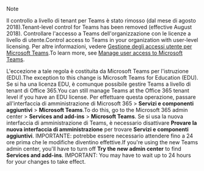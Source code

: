 > [!NOTE]
> <span data-ttu-id="fcdc3-101">Il controllo a livello di tenant per Teams è stato rimosso (dal mese di agosto 2018).</span><span class="sxs-lookup"><span data-stu-id="fcdc3-101">Tenant-level control for Teams has been removed (effective August 2018).</span></span> <span data-ttu-id="fcdc3-102">Controllare l'accesso a Teams dell'organizzazione con le licenze a livello di utente.</span><span class="sxs-lookup"><span data-stu-id="fcdc3-102">Control access to Teams in your organization with user-level licensing.</span></span> <span data-ttu-id="fcdc3-103">Per altre informazioni, vedere [Gestione degli accessi utente per Microsoft Teams](../user-access.md).</span><span class="sxs-lookup"><span data-stu-id="fcdc3-103">To learn more, see [Manage user access to Microsoft Teams](../user-access.md).</span></span>

<span data-ttu-id="fcdc3-104">L'eccezione a tale regola è costituita da Microsoft Teams per l'istruzione (EDU).</span><span class="sxs-lookup"><span data-stu-id="fcdc3-104">The exception to this change is Microsoft Teams for Education (EDU).</span></span> <span data-ttu-id="fcdc3-105">Se si ha una licenza EDU, è comunque possibile gestire Teams a livello di tenant di Office 365.</span><span class="sxs-lookup"><span data-stu-id="fcdc3-105">You can still manage Teams at the Office 365 tenant level if you have an EDU license.</span></span> <span data-ttu-id="fcdc3-106">Per effettuare questa operazione, passare all'interfaccia di amministrazione di Microsoft 365 > **Servizi e componenti aggiuntivi** > **Microsoft Teams**.</span><span class="sxs-lookup"><span data-stu-id="fcdc3-106">To do this, go to the Microsoft 365 admin center > **Services and add-ins** > **Microsoft Teams**.</span></span> <span data-ttu-id="fcdc3-107">Se si usa la nuova interfaccia di amministrazione di Teams, è necessario disattivare **Provare la nuova interfaccia di amministrazione** per trovare **Servizi e componenti aggiuntivi**. IMPORTANTE: potrebbe essere necessario attendere fino a 24 ore prima che le modifiche diventino effettive.</span><span class="sxs-lookup"><span data-stu-id="fcdc3-107">If you're using the new Teams admin center, you'll have to turn off **Try the new admin center** to find **Services and add-ins**. IMPORTANT: You may have to wait up to 24 hours for your changes to take effect.</span></span> 
